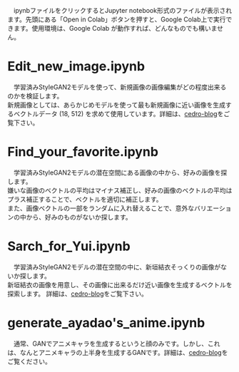 　ipynbファイルをクリックするとJupyter notebook形式のファイルが表示されます。先頭にある「Open in Colab」ボタンを押すと、Google Colab上で実行できます。使用環境は、Google Colab が動作すれば、どんなものでも構いません。

# Edit_new_image.ipynb
　学習済みStyleGAN2モデルを使って、新規画像の画像編集がどの程度出来るのかを検証します。\
新規画像としては、あらかじめモデルを使って最も新規画像に近い画像を生成するベクトルデータ (18, 512) を求めて使用しています。詳細は、[cedro-blog](http://cedro3.com/ai/edit-new-image/)をご覧下さい。

# Find_your_favorite.ipynb
　学習済みStyleGAN2モデルの潜在空間にある画像の中から、好みの画像を探します。\
嫌いな画像のベクトルの平均はマイナス補正し、好みの画像のベクトルの平均はプラス補正することで、ベクトルを適切に補正します。\
また、画像ベクトルの一部をランダムに入れ替えることで、意外なバリエーションの中から、好みのものがないか探します。

# Sarch_for_Yui.ipynb
　学習済みStyleGAN2モデルの潜在空間の中に、新垣結衣そっくりの画像がないか探します。\
新垣結衣の画像を用意し、その画像に出来るだけ近い画像を生成するベクトルを探索します。
詳細は、[cedro-blog](http://cedro3.com/ai/search-for-yui/)をご覧下さい。

# generate_ayadao's_anime.ipynb
　通常、GANでアニメキャラを生成するというと顔のみです。しかし、これは、なんとアニメキャラの上半身を生成するGANです。詳細は、[cedro-blog](http://cedro3.com/ai/anime/)をご覧ください。
